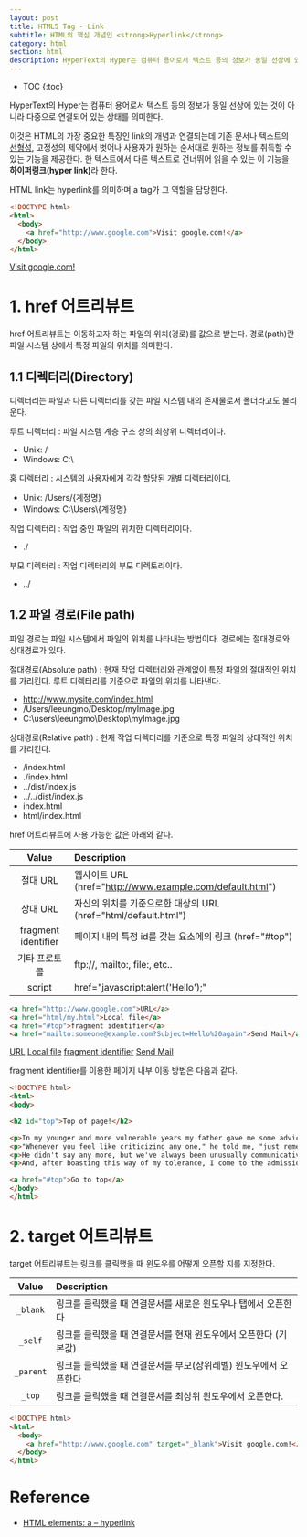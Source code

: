 ```yaml
---
layout: post
title: HTML5 Tag - Link
subtitle: HTML의 핵심 개념인 <strong>Hyperlink</strong>
category: html
section: html
description: HyperText의 Hyper는 컴퓨터 용어로서 텍스트 등의 정보가 동일 선상에 있는 것이 아니라 다중으로 연결되어 있는 상태를 의미한다. 이것은 HTML의 가장 중요한 특징인 link의 개념과 연결되는데 기존 문서나 텍스트의 선형성, 고정성의 제약에서 벗어나 사용자가 원하는 순서대로 원하는 정보를 취득할 수 있는 기능을 제공한다. 한 텍스트에서 다른 텍스트로 건너뛰어 읽을 수 있는 이 기능을 하이퍼링크(hyper link)라 한다.
---
```


* TOC
{:toc}

HyperText의 Hyper는 컴퓨터 용어로서 텍스트 등의 정보가 동일 선상에 있는 것이 아니라 다중으로 연결되어 있는 상태를 의미한다.

이것은 HTML의 가장 중요한 특징인 link의 개념과 연결되는데 기존 문서나 텍스트의 [선형성](https://ko.wikipedia.org/wiki/%EC%84%A0%ED%98%95%EC%84%B1), 고정성의 제약에서 벗어나 사용자가 원하는 순서대로 원하는 정보를 취득할 수 있는 기능을 제공한다. 한 텍스트에서 다른 텍스트로 건너뛰어 읽을 수 있는 이 기능을 <strong>하이퍼링크(hyper link)</strong>라 한다.

HTML link는 hyperlink를 의미하며 a tag가 그 역할을 담당한다.

```html
<!DOCTYPE html>
<html>
  <body>
    <a href="http://www.google.com">Visit google.com!</a>
  </body>
</html>
```

<div class="result">
  <a href="http://www.google.com">Visit google.com!</a>
</div>

# 1. href 어트리뷰트

href 어트리뷰트는 이동하고자 하는 파일의 위치(경로)를 값으로 받는다. 경로(path)란 파일 시스템 상에서 특정 파일의 위치를 의미한다.

## 1.1 디렉터리(Directory)

디렉터리는 파일과 다른 디렉터리를 갖는 파일 시스템 내의 존재물로서 폴더라고도 불리운다.

루트 디렉터리
: 파일 시스템 계층 구조 상의 최상위 디렉터리이다.  
- Unix: /  
- Windows: C:\

홈 디렉터리
: 시스템의 사용자에게 각각 할당된 개별 디렉터리이다.   
- Unix: /Users/{계정명}  
- Windows: C:\Users\\{계정명}

작업 디렉터리
: 작업 중인 파일의 위치한 디렉터리이다.  
- ./  

부모 디렉터리
: 작업 디렉터리의 부모 디렉토리이다.  
- ../

## 1.2 파일 경로(File path)

파일 경로는 파일 시스템에서 파일의 위치를 나타내는 방법이다. 경로에는 절대경로와 상대경로가 있다.

절대경로(Absolute path)
: 현재 작업 디렉터리와 관계없이 특정 파일의 절대적인 위치를 가리킨다. 루트 디렉터리를 기준으로 파일의 위치를 나타낸다.  
- http://www.mysite.com/index.html  
- /Users/leeungmo/Desktop/myImage.jpg  
- C:\users\leeungmo\Desktop\myImage.jpg  

상대경로(Relative path)
: 현재 작업 디렉터리를 기준으로 특정 파일의 상대적인 위치를 가리킨다.  
- /index.html  
- ./index.html   
- ../dist/index.js  
- ../../dist/index.js  
- index.html 
- html/index.html 

href 어트리뷰트에 사용 가능한 값은 아래와 같다.

| Value               | Description                                                 |
| :-----------------: |:------------------------------------------------------------|
| 절대 URL             | 웹사이트 URL (href="http://www.example.com/default.html")
| 상대 URL             | 자신의 위치를 기준으로한 대상의 URL (href="html/default.html")
| fragment identifier | 페이지 내의 특정 id를 갖는 요소에의 링크 (href="#top")
| 기타 프로토콜          | ftp://, mailto:, file:, etc..
| script              | href="javascript:alert('Hello');"

```html
<a href="http://www.google.com">URL</a>
<a href="html/my.html">Local file</a>
<a href="#top">fragment identifier</a>
<a href="mailto:someone@example.com?Subject=Hello%20again">Send Mail</a>
```

<div class='result'>
<a href="http://www.google.com">URL</a>
<a href="html/my.html">Local file</a>
<a href="#top">fragment identifier</a>
<a href="mailto:someone@example.com?Subject=Hello%20again">Send Mail</a>
</div>

fragment identifier를 이용한 페이지 내부 이동 방법은 다음과 같다.

```html
<!DOCTYPE html>
<html>
<body>

<h2 id="top">Top of page!</h2>

<p>In my younger and more vulnerable years my father gave me some advice that I've been turning over in my mind ever since.</p>
<p>"Whenever you feel like criticizing any one," he told me, "just remember that all the people in this world haven't had the advantages that you've had."</p>
<p>He didn't say any more, but we've always been unusually communicative in a reserved way, and I understood that he meant a great deal more than that. In consequence, I'm inclined to reserve all judgments, a habit that has opened up many curious natures to me and also made me the victim of not a few veteran bores. The abnormal mind is quick to detect and attach itself to this quality when it appears in a normal person, and so it came about that in college I was unjustly accused of being a politician, because I was privy to the secret griefs of wild, unknown men. Most of the confidences were unsought-frequently I have feigned sleep, preoccupation, or a hostile levity when I realized by some unmistakable sign that an intimate revelation was quivering on the horizon; for the intimate revelations of young men, or at least the terms in which they express them, are usually plagiaristic and marred by obvious suppressions. Reserving judgments is a matter of infinite hope. I am still a little afraid of missing something if I forget that, as my father snobbishly suggested, and I snobbishly repeat, a sense of the fundamental decencies is parcelled out unequally at birth.</p>
<p>And, after boasting this way of my tolerance, I come to the admission that it has a limit. Conduct may be founded on the hard rock or the wet marshes, but after a certain point I don't care what it's founded on. When I came back from the East last autumn I felt that I wanted the world to be in uniform and at a sort of moral attention forever; I wanted no more riotous excursions with privileged glimpses into the human heart. Only Gatsby, the man who gives his name to this book, was exempt from my reaction-Gatsby, who represented everything for which I have an unaffected scorn. If personality is an unbroken series of successful gestures, then there was something gorgeous about him, some heightened sensitivity to the promises of life, as if he were related to one of those intricate machines that register earthquakes ten thousand miles away. This responsiveness had nothing to do with that flabby impressionability which is dignified under the name of the "creative temperament"-it was an extraordinary gift for hope, a romantic readiness such as I have never found in any other person and which it is not likely I shall ever find again. No-Gatsby turned out all right at the end; it is what preyed on Gatsby, what foul dust floated in the wake of his dreams that temporarily closed out my interest in the abortive sorrows and short-winded elations of men.</p>

<a href="#top">Go to top</a>
</body>
</html>
```

<div class='result'></div>

# 2. target 어트리뷰트

target 어트리뷰트는 링크를 클릭했을 때 윈도우를 어떻게 오픈할 지를 지정한다.

| Value       | Description                                          |
| :---------: |:-----------------------------------------------------|
| `_blank`    | 링크를 클릭했을 때 연결문서를 새로운 윈도우나 탭에서 오픈한다
| `_self`     | 링크를 클릭했을 때 연결문서를 현재 윈도우에서 오픈한다 (기본값)
| `_parent`   | 링크를 클릭했을 때 연결문서를 부모(상위레벨) 윈도우에서 오픈한다
| `_top`      | 링크를 클릭했을 때 연결문서를 최상위 윈도우에서 오픈한다.

```html
<!DOCTYPE html>
<html>
  <body>
    <a href="http://www.google.com" target="_blank">Visit google.com!</a>
  </body>
</html>
```

<div class="result"></div>

# Reference

* [HTML elements: a – hyperlink](https://www.w3.org/TR/html-markup/a#a)
